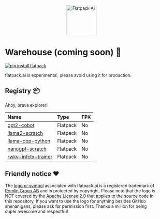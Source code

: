 <div align="center">
  <img src="https://raw.githubusercontent.com/romlingroup/flatpack-ai/main/client/static/images/flatpack_ai_logo.svg" width="100" height="100" alt="Flatpack AI">
</div>

# Warehouse (coming soon) 👀

[![pip install flatpack](https://img.shields.io/badge/pip%20install-flatpack-5865f2)](https://pypi.org/project/flatpack/)

flatpack.ai is experimental; please avoid using it for production.

## Registry 📦

Ahoy, brave explorer!

| Name                                                                                                      | Type     | FPK |
|:----------------------------------------------------------------------------------------------------------|:---------|:----|
| [gpt2-cobot](https://github.com/romlingroup/flatpack-ai/tree/main/warehouse/gpt2-cobot)                   | Flatpack | No  |
| [llama2-scratch](https://github.com/romlingroup/flatpack-ai/tree/main/warehouse/llama2-scratch)           | Flatpack | No  |
| [llama-cpp-python](https://github.com/romlingroup/flatpack-ai/tree/main/warehouse/llama-cpp-python)       | Flatpack | No  |
| [nanogpt-scratch](https://github.com/romlingroup/flatpack-ai/tree/main/warehouse/nanogpt-scratch)         | Flatpack | No  |
| [rwkv-infctx-trainer](https://github.com/romlingroup/flatpack-ai/tree/main/warehouse/rwkv-infctx-trainer) | Flatpack | No  |

## Friendly notice ❤️

The [logo or symbol](https://github.com/romlingroup/flatpack-ai/blob/main/client/static/images/flatpack_ai_logo.svg) associated with flatpack.ai is a registered trademark of [Romlin Group AB](https://romlin.com) and is protected by copyright. Please note that the logo is NOT covered by the [Apache License 2.0](https://www.apache.org/licenses/LICENSE-2.0) that applies to the source code in this repository. If you want to use the logo for anything besides GitHub shenanigans, please ask for permission first. Thanks a million for being super awesome and respectful!
